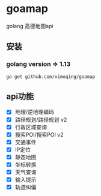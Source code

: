 # goamap
golang 高德地图api

## 安装
### golang version => 1.13
`
go get github.com/ximoqing/goamap
`

## api功能
- [X] 地理/逆地理编码
- [X] 路径规划/路径规划 v2
- [X] 行政区域查询
- [X] 搜索POI/搜索POI v2
- [X] 交通事件
- [X] IP定位
- [X] 静态地图
- [X] 坐标转换
- [X] 天气查询
- [X] 输入提示
- [X] 轨迹纠偏
